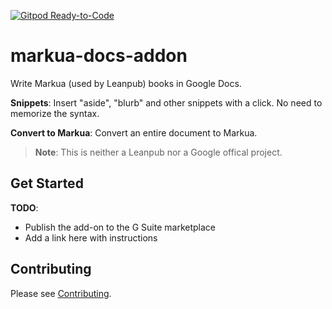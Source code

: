 [![Gitpod Ready-to-Code](https://img.shields.io/badge/Gitpod-Ready--to--Code-blue?logo=gitpod)](https://gitpod.io/#https://github.com/mikenikles/markua-docs-addon) 

# markua-docs-addon
Write Markua (used by Leanpub) books in Google Docs.

**Snippets**: Insert "aside", "blurb" and other snippets with a click. No need to memorize the syntax.

**Convert to Markua**: Convert an entire document to Markua.

> **Note**: This is neither a Leanpub nor a Google offical project.

## Get Started

**TODO**:
* Publish the add-on to the G Suite marketplace
* Add a link here with instructions

## Contributing

Please see [Contributing](CONTRIBUTING.md).